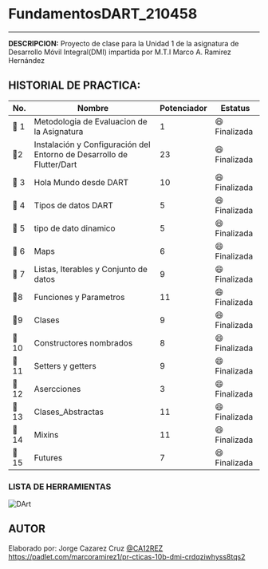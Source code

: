 # FundamentosDART_210458
------------
**DESCRIPCION:**
Proyecto de clase para la Unidad 1 de la asignatura de Desarrollo Móvil Integral(DMI) impartida por M.T.I Marco A. Ramirez Hernández

## HISTORIAL DE PRACTICA:

|No. |Nombre|Potenciador|Estatus|
|--|--|--|--|
|:ledger: 1|Metodologia de Evaluacion de la Asignatura|1|:smile: Finalizada|
|:ledger:2|Instalación y Configuración del Entorno de Desarrollo de Flutter/Dart|23|:smile: Finalizada|
|:ledger: 3|Hola Mundo desde DART|10|:smile: Finalizada|
|:ledger: 4|Tipos de datos DART|5|:smile: Finalizada|
|:ledger: 5|tipo de dato dinamico|5|:smile: Finalizada|
|:ledger: 6|Maps|6|:smile: Finalizada|
|:ledger: 7|Listas, Iterables y Conjunto de datos|9|:smile: Finalizada|
|:ledger:8|Funciones y Parametros|11|:smile: Finalizada|
|:ledger:9|Clases|9|:smile: Finalizada|
|:ledger:10|Constructores nombrados|8|:smile: Finalizada|
|:ledger:11|Setters y getters|9|:smile: Finalizada|
|:ledger:12|Asercciones|3|:smile: Finalizada|
|:ledger:13|Clases_Abstractas|11|:smile: Finalizada|
|:ledger:14|Mixins|11|:smile: Finalizada|
|:ledger:15|Futures|7|:smile: Finalizada|
### LISTA DE HERRAMIENTAS
![DArt](https://img.shields.io/badge/Dart-0175C2?style=for-the-badge&logo=dart&logoColor=white)


## AUTOR 
Elaborado por: Jorge Cazarez Cruz [@CA12REZ]()
https://padlet.com/marcoramirez1/pr-cticas-10b-dmi-crdqziwhyss8tqs2

